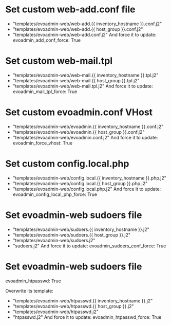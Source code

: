 # Set custom web-add.conf file
- "templates/evoadmin-web/web-add.{{ inventory_hostname }}.conf.j2"
- "templates/evoadmin-web/web-add.{{ host_group }}.conf.j2"
- "templates/evoadmin-web/web-add.conf.j2"
And force it to update:
	evoadmin_add_conf_force: True

# Set custom web-mail.tpl
- "templates/evoadmin-web/web-mail.{{ inventory_hostname }}.tpl.j2"
- "templates/evoadmin-web/web-mail.{{ host_group }}.tpl.j2"
- "templates/evoadmin-web/web-mail.tpl.j2"
And force it to update:
	evoadmin_mail_tpl_force: True

# Set custom evoadmin.conf VHost
- "templates/evoadmin-web/evoadmin.{{ inventory_hostname }}.conf.j2"
- "templates/evoadmin-web/evoadmin.{{ host_group }}.conf.j2"
- "templates/evoadmin-web/evoadmin.conf.j2"
And force it to update:
	evoadmin_force_vhost: True

# Set custom config.local.php
- "templates/evoadmin-web/config.local.{{ inventory_hostname }}.php.j2"
- "templates/evoadmin-web/config.local.{{ host_group }}.php.j2"
- "templates/evoadmin-web/config.local.php.j2"
And force it to update:
	evoadmin_config_local_php_force: True

# Set evoadmin-web sudoers file
- "templates/evoadmin-web/sudoers.{{ inventory_hostname }}.j2"
- "templates/evoadmin-web/sudoers.{{ host_group }}.j2"
- "templates/evoadmin-web/sudoers.j2"
- "sudoers.j2"
And force it to update:
	evoadmin_sudoers_conf_force: True

# Set evoadmin-web sudoers file
evoadmin_htpasswd: True

Overwrite its template:
- "templates/evoadmin-web/htpasswd.{{ inventory_hostname }}.j2"
- "templates/evoadmin-web/htpasswd.{{ host_group }}.j2"
- "templates/evoadmin-web/htpasswd.j2"
- "htpasswd.j2"
And force it to update:
	evoadmin_htpasswd_force: True
